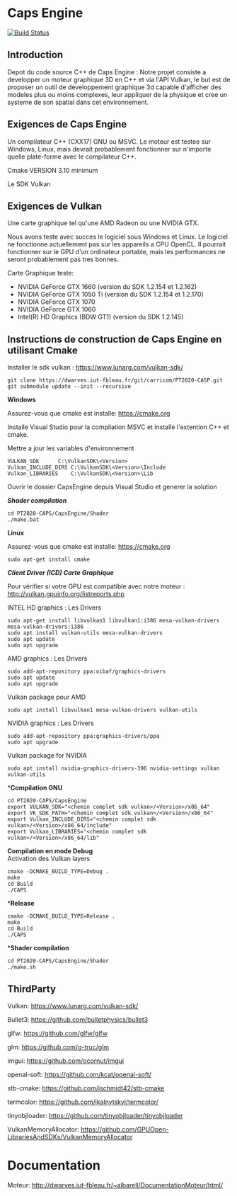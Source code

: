 # Caps Engine
[![Build Status](https://dwarves.iut-fbleau.fr/git/carricom/PT2020-CASP/raw/master/passing.png)](https://dwarves.iut-fbleau.fr/git/carricom/)

## Introduction

Depot du code source C++ de Caps Engine : 
Notre projet consiste a developper un moteur graphique 3D en C++ et via l'API Vulkan, le but est de proposer un outil de developpement graphique 3d capable d'afficher des modeles plus ou moins complexes,
leur appliquer de la physique et cree un systeme de son spatial dans cet environnement.

## Exigences de Caps Engine

Un compilateur C++ (CXX17) GNU ou MSVC. Le moteur est testee sur Windows, Linux,
mais devrait probablement fonctionner sur n'importe quelle plate-forme avec le compilateur C++. 

Cmake VERSION 3.10 minimum

Le SDK Vulkan

## Exigences de Vulkan 

Une carte graphique tel qu'une AMD Radeon ou une NVIDIA GTX.

Nous avons teste avec succes le logiciel sous Windows et Linux.
Le logiciel ne fonctionne actuellement pas sur les appareils a CPU OpenCL.
Il pourrait fonctionner
sur le GPU d'un ordinateur portable, mais les performances ne seront probablement pas tres bonnes.

Carte Graphique teste:
- NVIDIA GeForce GTX 1660 (version du SDK 1.2.154 et 1.2.162)
- NVIDIA GeForce GTX 1050 Ti (version du SDK 1.2.154 et 1.2.170)
- NVIDIA GeForce GTX 1070
- NVIDIA GeForce GTX 1060
- Intel(R) HD Graphics (BDW GT1) (version du SDK 1.2.145)

## Instructions de construction de Caps Engine en utilisant Cmake

Installer le sdk vulkan : https://www.lunarg.com/vulkan-sdk/

```
git clone https://dwarves.iut-fbleau.fr/git/carricom/PT2020-CASP.git
git submodule update --init --recursive
```

**Windows**

Assurez-vous que cmake est installe: https://cmake.org

Installe Visual Studio pour la compilation MSVC et installe l'extention C++ et cmake.

Mettre a jour les variables d'environnement
```
VULKAN_SDK		C:\VulkanSDK\<Version>
Vulkan_INCLUDE_DIRS	C:\VulkanSDK\<Version>\Include
Vulkan_LIBRARIES	C:\VulkanSDK\<Version>\Lib
```

Ouvrir le dossier CapsEngine depuis Visual Studio et generer la solution

***Shader compilation***

```
cd PT2020-CAPS/CapsEngine/Shader
./make.bat
```

**Linux**

Assurez-vous que cmake est installe: https://cmake.org
```
sudo apt-get install cmake 
```

***Client Driver (ICD) Carte Graphique***

Pour vérifier si votre GPU est compatible avec notre moteur : http://vulkan.gpuinfo.org/listreports.php

INTEL HD graphics : Les Drivers
```
sudo apt-get install libvulkan1 libvulkan1:i386 mesa-vulkan-drivers mesa-vulkan-drivers:i386
sudo apt install vulkan-utils mesa-vulkan-drivers
sudo apt update
sudo apt upgrade
```

AMD graphics  : Les Drivers
```
sudo add-apt-repository ppa:oibaf/graphics-drivers
sudo apt update
sudo apt upgrade
```

Vulkan package pour AMD
```
sudo apt install libvulkan1 mesa-vulkan-drivers vulkan-utils
```

NVIDIA graphics : Les Drivers
```
sudo add-apt-repository ppa:graphics-drivers/ppa
sudo apt upgrade
```

Vulkan package for NVIDIA 
```
sudo apt install nvidia-graphics-drivers-396 nvidia-settings vulkan vulkan-utils
```

***Compilation GNU**

```
cd PT2020-CAPS/CapsEngine
export VULKAN_SDK="<chemin complet sdk vulkan>/<Version>/x86_64"
export VK_SDK_PATH="<chemin complet sdk vulkan>/<Version>/x86_64"
export Vulkan_INCLUDE_DIRS="<chemin complet sdk vulkan>/<Version>/x86_64/include"
export Vulkan_LIBRARIES="<chemin complet sdk vulkan>/<Version>/x86_64/lib"
```

**Compilation en mode Debug**  
Activation des Vulkan layers
```
cmake -DCMAKE_BUILD_TYPE=Debug .
make
cd Build
./CAPS
```

***Release**

```
cmake -DCMAKE_BUILD_TYPE=Release .
make
cd Build
./CAPS
```

***Shader compilation**

```
cd PT2020-CAPS/CapsEngine/Shader
./make.sh
```

## ThirdParty

Vulkan: https://www.lunarg.com/vulkan-sdk/

Bullet3: https://github.com/bulletphysics/bullet3

glfw: https://github.com/glfw/glfw

glm: https://github.com/g-truc/glm

imgui: https://github.com/ocornut/imgui

openal-soft: https://github.com/kcat/openal-soft/

stb-cmake: https://github.com/jschmidt42/stb-cmake

termcolor: https://github.com/ikalnytskyi/termcolor/ 

tinyobjloader: https://github.com/tinyobjloader/tinyobjloader

VulkanMemoryAllocator: https://github.com/GPUOpen-LibrariesAndSDKs/VulkanMemoryAllocator

# Documentation

Moteur: http://dwarves.iut-fbleau.fr/~albarell/DocumentationMoteur/html/